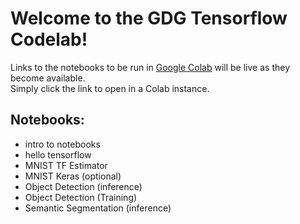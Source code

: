 # Welcome to the GDG Tensorflow Codelab!
Links to the notebooks to be run in [Google Colab](colab.research.google.com) will be live as they become available.  
Simply click the link to open in a Colab instance.  

## Notebooks:  
* intro to notebooks  
*  hello tensorflow  
*  MNIST TF Estimator  
*  MNIST Keras (optional)  
*  Object Detection (inference)    
*  Object Detection (Training)  
*  Semantic Segmentation (inference)  

